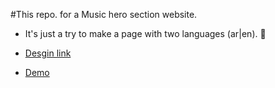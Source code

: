 #This repo. for a Music hero section website.

- It's just a try to make a page with two languages (ar|en). 🙂

- [Desgin link](https://www.freepik.com/free-psd/enjoy-music-landing-page_13762476.htm#query=landing%20page&position=3&from_view=search)

- [Demo]()
